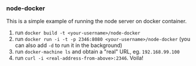 ### node-docker

This is a simple example of running the node server on docker container.

1. run `docker build -t <your-username>/node-docker`
2. run `docker run -i -t -p 2346:8080 <your-username>/node-docker` (you can also add `-d` to run it in the background)
3. run `docker-machine ls` and obtain a "real" URL, eg. `192.168.99.100`
4. run `curl -i <real-address-from-above>:2346`. Voila! 

